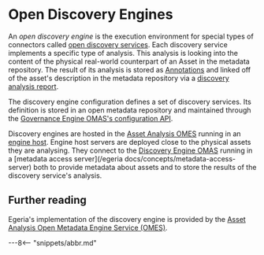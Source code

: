<!-- SPDX-License-Identifier: CC-BY-4.0 -->
<!-- Copyright Contributors to the ODPi Egeria project. -->

# Open Discovery Engines

An *open discovery engine* is the execution environment for special types of connectors called [open discovery services](/egeria-docs/concepts/open-discovery-service). Each discovery service implements a specific type of analysis.  This analysis is looking into the content of the physical real-world counterpart of an Asset in the metadata repository. The result of its analysis is stored as [Annotations](/egeria-docs/concepts/discovery-analysis-report) and linked off of the asset's description in the metadata repository via a [discovery analysis report](/egeria-docs/concepts/discovery-analysis-report).

The discovery engine configuration defines a set of discovery services.  Its definition is stored in an open metadata repository and maintained through the [Governance Engine OMAS's configuration API](/egeria-docs/services/omas/governance-engine/overview).

Discovery engines are hosted in the [Asset Analysis OMES](/egeria-docs/services/omes/asset-analysis/overview) running in an [engine host](/egeria-docs/concepts/engine-host). Engine host servers are deployed close to the physical assets they are analysing.  They connect to the [Discovery Engine OMAS](/egeria-docs/services/omas/discovery-engine/overview) running in a [metadata access server](/egeria docs/concepts/metadata-access-server) both to provide metadata about assets and to store the results of the discovery service's analysis.

## Further reading

Egeria's implementation of the discovery engine is provided by the
[Asset Analysis Open Metadata Engine Service (OMES)](/egeria-docs/services/omes//asset-analysis/overview).


---8<-- "snippets/abbr.md"